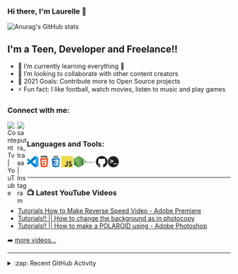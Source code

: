 ### Hi there, I'm Laurelle 👋
![Anurag's GitHub stats](https://github-readme-stats.vercel.app/api?username=mylaurelle&show_icons=true&theme=radical)
## I'm a Teen, Developer and Freelance!!

- 🌱 I’m currently learning everything 🤣
- 👯 I’m looking to collaborate with other content creators
- 🥅 2021 Goals: Contribute more to Open Source projects
- ⚡ Fun fact: I like football, watch movies, listen to music and play games

### Connect with me:

[<img align="left" alt="Content Tv | YouTube" width="22px" src="https://cdn.jsdelivr.net/npm/simple-icons@v3/icons/youtube.svg" />][youtube]
[<img align="left" alt="saputra_traaa | Instagram" width="22px" src="https://cdn.jsdelivr.net/npm/simple-icons@v3/icons/instagram.svg" />][instagram]

<br />

### Languages and Tools:

[<img align="left" alt="Visual Studio Code" width="26px" src="https://raw.githubusercontent.com/github/explore/80688e429a7d4ef2fca1e82350fe8e3517d3494d/topics/visual-studio-code/visual-studio-code.png" />][webdevplaylist]
[<img align="left" alt="HTML5" width="26px" src="https://raw.githubusercontent.com/github/explore/80688e429a7d4ef2fca1e82350fe8e3517d3494d/topics/html/html.png" />][webdevplaylist]
[<img align="left" alt="CSS3" width="26px" src="https://raw.githubusercontent.com/github/explore/80688e429a7d4ef2fca1e82350fe8e3517d3494d/topics/css/css.png" />][cssplaylist]
[<img align="left" alt="JavaScript" width="26px" src="https://raw.githubusercontent.com/github/explore/80688e429a7d4ef2fca1e82350fe8e3517d3494d/topics/javascript/javascript.png" />][jsplaylist]
[<img align="left" alt="Node.js" width="26px" src="https://raw.githubusercontent.com/github/explore/80688e429a7d4ef2fca1e82350fe8e3517d3494d/topics/nodejs/nodejs.png" />][webdevplaylist]
[<img align="left" alt="MongoDB" width="26px" src="https://raw.githubusercontent.com/github/explore/80688e429a7d4ef2fca1e82350fe8e3517d3494d/topics/mongodb/mongodb.png" />][webdevplaylist]
[<img align="left" alt="GitHub" width="26px" src="https://raw.githubusercontent.com/github/explore/78df643247d429f6cc873026c0622819ad797942/topics/github/github.png" />][webdevplaylist]
[<img align="left" alt="Terminal" width="26px" src="https://raw.githubusercontent.com/github/explore/80688e429a7d4ef2fca1e82350fe8e3517d3494d/topics/terminal/terminal.png" />][webdevplaylist]

<br />
<br />

---

### 📺 Latest YouTube Videos

<!-- YOUTUBE:START -->
- [Tutorials How to Make Reverse Speed ​​Video - Adobe Premiere](https://youtu.be/zep-sEpCfYk)
- [Tutorials!! || How to change the background as in photocopy](https://youtu.be/iDMk3gHil48)
- [Tutorials!! || How to make a POLAROID using - Adobe Photoshop](https://youtu.be/cLaABmKNxWc)
<!-- YOUTUBE:END -->

➡️ [more videos...](https://www.youtube.com/channel/UCivNM8PQXc5LzvTQXqdR6eA/)

---

<details>
  <summary>:zap: Recent GitHub Activity</summary>
  
<!--START_SECTION:activity-->
1. 🗣 Moderation-Discord-Bot in [mylaurelle/Moderation-Discord-Bot](https://github.com/mylaurelle/Moderation-Discord-Bot)
2. 🗣 admusicbot in [mylaurelle/admusicbot](https://github.com/mylaurelle/admusicbot)
4. 🗣 Moderation-discrod in [mylaurelle/moderation-discrod](https://github.com/mylaurelle/moderation-discrod)
<!--END_SECTION:activity-->

</details>

[youtube]: https://www.youtube.com/channel/UCivNM8PQXc5LzvTQXqdR6eA
[instagram]: https://instagram.com/saputra_traaa
[webdevplaylist]: https://www.youtube.com/playlist?list=PLkwxH9e_vrAJ0WbEsFA9W3I1W-g_BTsbt
[jsplaylist]: https://www.youtube.com/playlist?list=PLkwxH9e_vrALRJKu7wfXby3MKeflhTu6B
[cssplaylist]: https://www.youtube.com/playlist?list=PLkwxH9e_vrALSdvZuEh6gqQdmDoDIoqz4
